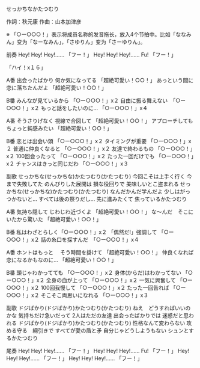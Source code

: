 せっかちなかたつむり

作詞：秋元康
作曲：山本加津彦

※ 「○ー○○○！」表示将成员名称的发音拖长，放入4个节拍中。比如「ななみん」变为「なーなみん」，「さゆりん」变为「さーゆりん」。

前奏
Hey! Hey! Hey!…… 「フー！」 
Hey! Hey! Hey!…… 
Fu! 「フー！」

「ハイ！x１６」 

A番
出会ったばかり
何か気になってる 「超絶可愛い！○○！」 
あっという間に
恋に落ちたんだよ 「超絶可愛い！○○！」 

B番
みんなが見ているから 「○ー○○○！」x２
自由に振る舞えない　「○ー○○○！」x２
もっと話をしたいのに… 「○ー○○○！」x４

A番
そうさりげなく
視線で合図して 「超絶可愛い！○○！」 
アプローチしても
ちょっと鈍感みたい 「超絶可愛い！○○！」 

B番
恋とは出会い頭 「○ー○○○！」x２
タイミングが重要 「○ー○○○！」x２
普通に仲良くなると 「○ー○○○！」x２
友達で終わるもの 「○ー○○○！」x２
100回会ったって 「○ー○○○！」x２
たった一回だけでも 「○ー○○○！」x２
チャンスはきっと同じだわ 「○ー○○○！」x３

副歌
せっかちな(せっかちな)かたつむり(かたつむり)
今回こそは上手く行く
今まで失敗してた
のんびりした展開は
損な役回りで
美味しいとこ盗まれる
せっかちな(せっかちな)かたつむり(かたつむり)
なんだかんだ学んだよ
少しはがっつかないと…
すべては後の祭りだし…
先に進みたくて
焦っているかたつむり

A番
気持ち隠して
じわじわ近づくよ 「超絶可愛い！○○！」 
な～んだ　そこに
いたから驚いた 「超絶可愛い！○○！」 

B番
私はわざとらしく「○ー○○○！」x２
「偶然だ!」強調して 「○ー○○○！」x２
話の糸口を探すんだ　「○ー○○○！」x４

A番
ホントはもっと　
そう時間を掛けて 「超絶可愛い！○○！」 
仲良くなれば
恋になるかもなのに… 「超絶可愛い！○○！」 

B番
頭じゃわかってても 「○ー○○○！」x２
身体(からだ)はわかってない 「○ー○○○！」x２
全身の血が上って 「○ー○○○！」x２
一気に興奮して 「○ー○○○！」x２
100回我慢して 「○ー○○○！」x２
たった一回告れば 「○ー○○○！」x２
そこそこ両思いになれる 「○ー○○○！」x３

副歌
ドジばかり(ドジばかり)かたつむり(かたつむり)
ねえ　どうすればいいのかな
気持ちだけ急いだって
2人はただの友達
出会ったばかりでは
迷惑だと思われる
ドジばかり(ドジばかり)かたつむり(かたつむり)
性格なんて変わらない
攻める守る　綱引きで
すべてが愛の盾と矛
自分じゃどうしようもない
シュンとするかたつむり

尾奏
Hey! Hey! Hey!…… 「フー！」 
Hey! Hey! Hey!…… 
Fu! 「フー！」 
Hey! Hey! Hey!…… 「フー！」 
Hey! Hey! Hey!…… 「フー！」 